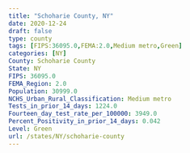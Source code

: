 ```yaml
---
title: "Schoharie County, NY"
date: 2020-12-24
draft: false
type: county
tags: [FIPS:36095.0,FEMA:2.0,Medium metro,Green]
categories: [NY]
County: Schoharie County
State: NY
FIPS: 36095.0
FEMA_Region: 2.0
Population: 30999.0
NCHS_Urban_Rural_Classification: Medium metro
Tests_in_prior_14_days: 1224.0
Fourteen_day_test_rate_per_100000: 3949.0
Percent_Positivity_in_prior_14_days: 0.042
Level: Green
url: /states/NY/schoharie-county
---
```



